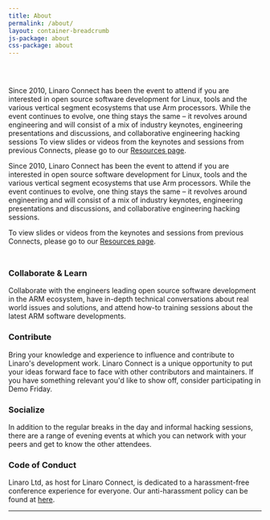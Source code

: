 ```yaml
---
title: About
permalink: /about/
layout: container-breadcrumb
js-package: about
css-package: about
---
```


<div class="container-fluid" style="background-image: url('/assets/images/content/yvr18-group-photo.jpg');" id="about-connect-intro">
    <div class="row">
        <div class="container" style="padding-top: 30px;">
            <p class="text-center">
                Since 2010, Linaro Connect has been the event to attend if you are interested in open source software development for Linux,
                tools and the various vertical segment ecosystems that use Arm processors. While the event continues to evolve, one thing
                stays the same – it revolves around engineering and will consist of a mix of industry keynotes, engineering presentations
                and discussions, and collaborative engineering hacking sessions
                To view slides or videos from the keynotes and sessions from previous Connects, please go to our <a href="/resources/">Resources page</a>.
            </p>
        </div>
    </div>
</div>


<div class="row">
<div class="col-md-6" markdown="1">

Since 2010, Linaro Connect has been the event to attend if you are interested in open source software development for Linux,
tools and the various vertical segment ecosystems that use Arm processors. While the event continues to evolve, one thing
stays the same – it revolves around engineering and will consist of a mix of industry keynotes, engineering presentations
and discussions, and collaborative engineering hacking sessions.

To view slides or videos from the keynotes and sessions from previous Connects, please go to our
[Resources page](/resources/).

</div>
<div class="col-md-6">
<div class="owl-carousel owl-theme">
<div class="activity-block item">
<img src="data:image/gif;base64,R0lGODlhAQABAAAAACH5BAEKAAEALAAAAAABAAEAAAICTAEAOw=="
    data-src="{% asset_path 'about-carousel-image1.jpg' %}" class="owl-lazy img-responsive" alt="About Carousel Image 1" />
</div>
<div class="activity-block item">
<img src="data:image/gif;base64,R0lGODlhAQABAAAAACH5BAEKAAEALAAAAAABAAEAAAICTAEAOw=="
    data-src="{% asset_path 'about-carousel-image2.jpg' %}" class="owl-lazy img-responsive" alt="About Carousel Image 2" />
</div>
<div class="activity-block item">
<img src="data:image/gif;base64,R0lGODlhAQABAAAAACH5BAEKAAEALAAAAAABAAEAAAICTAEAOw=="
    data-src="{% asset_path 'about-carousel-image3.jpg' %}" class="owl-lazy img-responsive" alt="About Carousel Image 3" />
</div>
<div class="activity-block item">
<img src="data:image/gif;base64,R0lGODlhAQABAAAAACH5BAEKAAEALAAAAAABAAEAAAICTAEAOw=="
    data-src="{% asset_path 'about-carousel-image4.jpg' %}" class="owl-lazy img-responsive" alt="About Carousel Image 4" />
</div>
<div class="activity-block item">
<img src="data:image/gif;base64,R0lGODlhAQABAAAAACH5BAEKAAEALAAAAAABAAEAAAICTAEAOw=="
    data-src="{% asset_path 'about-carousel-image5.jpg' %}" class="owl-lazy img-responsive" alt="About Carousel Image 5" />
</div>
<div class="activity-block item">
<img src="data:image/gif;base64,R0lGODlhAQABAAAAACH5BAEKAAEALAAAAAABAAEAAAICTAEAOw=="
    data-src="{% asset_path 'about-carousel-image6.jpg' %}" class="owl-lazy img-responsive" alt="About Carousel Image 6" />
</div>
<div class="activity-block item">
<img src="data:image/gif;base64,R0lGODlhAQABAAAAACH5BAEKAAEALAAAAAABAAEAAAICTAEAOw=="
    data-src="{% asset_path 'about-carousel-image7.jpg' %}" class="owl-lazy img-responsive" alt="About Carousel Image 7" />
</div>
<div class="activity-block item">
<img src="data:image/gif;base64,R0lGODlhAQABAAAAACH5BAEKAAEALAAAAAABAAEAAAICTAEAOw=="
    data-src="{% asset_path 'about-carousel-image8.jpg' %}" class="owl-lazy img-responsive" alt="About Carousel Image 8" />
</div>
</div>
</div>
</div>

<div class="row" id="about-block-row">
<div class="col-md-4">
<div class="about-block text-center" style="background: linear-gradient(
rgba(0, 0, 0, 0.7), 
rgba(0, 0, 0, 0.7)
), url({% asset_path 'collaborate-and-learn.jpg' %});  background-size: cover;" markdown="1">

### Collaborate & Learn

Collaborate with the engineers leading open source software development in the ARM ecosystem, have in-depth technical conversations about real world issues and solutions, and attend how-to training sessions about the latest ARM software developments.

</div>
</div>
<div class="col-md-4">
<div class="about-block text-center" style="background: linear-gradient(
rgba(0, 0, 0, 0.7), 
rgba(0, 0, 0, 0.7)
), url({% asset_path 'contribute.jpg' %});  background-size: cover;" markdown="1">

### Contribute
Bring your knowledge and experience to influence and contribute to Linaro's development work. Linaro Connect is a unique opportunity to put your ideas forward face to face with other contributors and maintainers. If you have something relevant you'd like to show off, consider participating in Demo Friday.

</div>
</div>
<div class="col-md-4">
<div class="about-block text-center" style="background: linear-gradient(
rgba(0, 0, 0, 0.7), 
rgba(0, 0, 0, 0.7)
), url({% asset_path 'socialize.jpg' %});  background-size: cover;" markdown="1">

### Socialize

In addition to the regular breaks in the day and informal hacking sessions, there are a range of evening events at which you can network with your peers and get to know the other attendees.

</div>
</div>
</div>


<div class="col-xs-12" markdown="1">

### Code of Conduct 

Linaro Ltd, as host for Linaro Connect, is dedicated to a harassment-free conference experience for everyone. Our anti-harassment policy can be found at <a href="/code-of-conduct/">here</a>.

* * * * 

</div>
